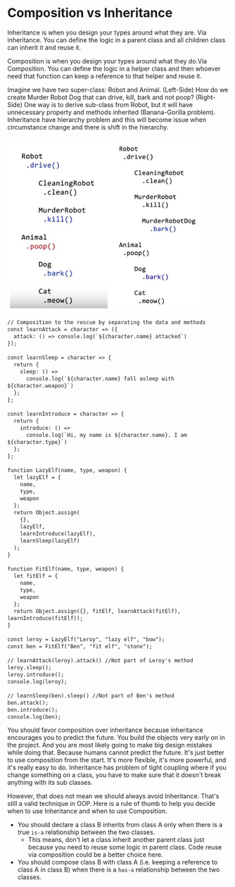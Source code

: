 # Composition vs Inheritance

Inheritance is when you design your types around what they are. Via inheritance. You can define the logic in a parent class and all children class can inherit it and reuse it.

Composition is when you design your types around what they do.Via Composition. You can define the logic in a helper class and then whoever need that function can keep a reference to that helper and reuse it.

Imagine we have two super-class: Robot and Animal. \(Left-Side\) How do we create Murder Robot Dog that can drive, kill, bark and not poop? \(Right-Side\) One way is to derive sub-class from Robot, but it will have unnecessary property and methods inherited \(Banana-Gorilla problem\). Inheritance have hierarchy problem and this will become issue when circumstance change and there is shift in the hierarchy.

![](../../.gitbook/assets/untitled22.jpg)

    // Composition to the rescue by separating the data and methods
    const learnAttack = character => ({
      attack: () => console.log(`${character.name} attacked`)
    });

    const learnSleep = character => {
      return {
        sleep: () =>
          console.log(`${character.name} fall asleep with ${character.weapon}`)
      };
    };

    const learnIntroduce = character => {
      return {
        introduce: () =>
          console.log(`Hi, my name is ${character.name}. I am ${character.type}`)
      };
    };

    function LazyElf(name, type, weapon) {
      let lazyElf = {
        name,
        type,
        weapon
      };
      return Object.assign(
        {},
        lazyElf,
        learnIntroduce(lazyElf),
        learnSleep(lazyElf)
      );
    }

    function FitElf(name, type, weapon) {
      let fitElf = {
        name,
        type,
        weapon
      };
      return Object.assign({}, fitElf, learnAttack(fitElf), learnIntroduce(fitElf));
    }

    const leroy = LazyElf("Leroy", "lazy elf", "bow");
    const ben = FitElf("Ben", "fit elf", "stone");

    // learnAttack(leroy).attack() //Not part of Leroy's method
    leroy.sleep();
    leroy.introduce();
    console.log(leroy);

    // learnSleep(ben).sleep() //Not part of Ben's method
    ben.attack();
    ben.introduce();
    console.log(ben);

You should favor composition over inheritance because inheritance encourages you to predict the future. You build the objects very early on in the project. And you are most likely going to make big design mistakes while doing that. Because humans cannot predict the future. It's just better to use composition from the start. It's more flexible, it's more powerful, and it's really easy to do. Inheritance has problem of tight coupling where if you change something on a class, you have to make sure that it doesn't break anything with its sub classes.

However, that does not mean we should always avoid Inheritance. That's still a valid technique in OOP. Here is a rule of thumb to help you decide when to use Inheritance and when to use Composition.

* You should declare a class B inherits from class A only when there is a true `is-a` relationship between the two classes.
  * This means, don't let a class inherit another parent class just because you need to reuse some logic in parent class. Code reuse via composition could be a better choice here.
* You should compose class B with class A \(i.e. keeping a reference to class A in class B\) when there is a `has-a` relationship between the two classes.

